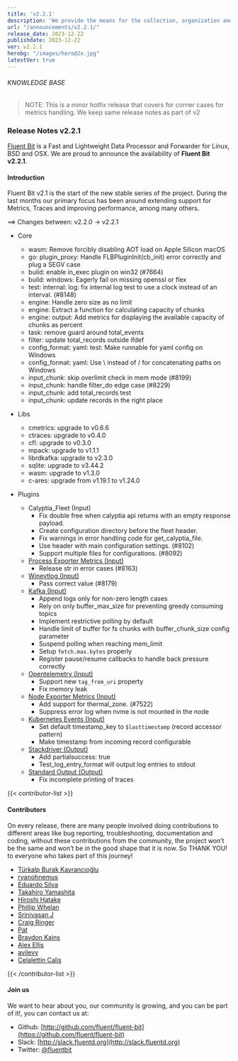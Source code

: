 ```yaml
---
title: 'v2.2.1'
description: 'We provide the means for the collection, organization and computerized retrieval of knowledge and Lightweight Data Forwarder for Linux, BSD, macOS and Windows.'
url: "/announcements/v2.2.1/"
release_date: 2023-12-22
publishdate: 2023-12-22
ver: v2.2.1
herobg: "/images/hero@2x.jpg"
latestVer: true
---
```


###### KNOWLEDGE BASE

> NOTE: This is a minor hotfix release that covers for corner cases for metrics handling. We keep same
release notes as part of v2

### Release Notes v2.2.1

[Fluent Bit](https://fluentbit.io) is a Fast and Lightweight Data Processor and Forwarder for Linux,
BSD and OSX. We are proud to announce the availability of **Fluent Bit v2.2.1**.

#### Introduction

Fluent Bit v2.1 is the start of the new stable series of the project. During the last months our primary focus has been around extending support for Metrics, Traces and improving performance, among many others.

==> Changes between: v2.2.0 -> v2.2.1
 - Core
   - wasm: Remove forcibly disabling AOT load on Apple Silicon macOS
   - go: plugin_proxy: Handle FLBPluginInit(cb_init) error correctly and plug a SEGV case
   - build: enable in_exec plugin on win32 (#7664)
   - build: windows: Eagerly fail on missing openssl or flex
   - test: internal: log: fix internal log test to use a clock instead of an interval. (#8148)
   - engine: Handle zero size as no limit
   - engine: Extract a function for calculating capacity of chunks
   - engine: output: Add metrics for displaying the available capacity of chunks as percent
   - task: remove guard around total_events
   - filter: update total_records outside ifdef
   - config_format: yaml: test: Make runnable for yaml config on Windows
   - config_format: yaml: Use \ instead of / for concatenating paths on Windows
   - input_chunk: skip overlimit check in mem mode (#8199)
   - input_chunk: handle filter_do edge case (#8229)
   - input_chunk: add total_records test
   - input_chunk: update records in the right place

 - Libs
   - cmetrics: upgrade to v0.6.6
   - ctraces: upgrade to v0.4.0
   - cfl: upgrade to v0.3.0
   - mpack: upgrade to v1.1.1
   - librdkafka: upgrade to v2.3.0
   - sqlite: upgrade to v3.44.2
   - wasm: upgrade to v1.3.0
   - c-ares: upgrade from v1.19.1 to v1.24.0
   
 - Plugins
   - Calyptia_Fleet (Input)
      - Fix double free when calyptia api returns with an empty response payload.
      - Create configuration directory before the fleet header.
      - Fix warnings in error handling code for get_calyptia_file.
      - Use header with main configuration settings. (#8102)
      - Support multiple files for configurations. (#8092)
   - [Process Exporter Metrics (Input)](https://docs.fluentbit.io/manual/2.2/pipeline/inputs/process-exporter-metrics/)
      - Release str in error cases (#8163)
   - [Winevtlog (Input)](https://docs.fluentbit.io/manual/2.2/pipeline/inputs/windows-event-log-winevtlog/)
      - Pass correct value (#8179)
   - [Kafka (Input)](https://docs.fluentbit.io/manual/2.2/pipeline/inputs/kafka/)
      - Append logs only for non-zero length cases
      - Rely on only buffer_max_size for preventing greedy consuming topics
      - Implement restrictive polling by default
      - Handle limit of buffer for fs chunks with buffer_chunk_size config parameter
      - Suspend polling when reaching mem_limit
      - Setup `fetch.max.bytes` properly
      - Register pause/resume callbacks to handle back pressure correctly
   - [Opentelemetry (Input)](https://docs.fluentbit.io/manual/2.2/pipeline/inputs/opentelemetry/)
      - Support new `tag_from_uri` property 
      - Fix memory leak
   - [Node Exporter Metrics (Input)](https://docs.fluentbit.io/manual/2.2/pipeline/inputs/node-exporter-metrics/)
      - Add support for thermal_zone. (#7522)
      - Suppress error log when nvme is not mounted in the node
   - [Kubernetes Events (Input)](https://docs.fluentbit.io/manual/2.2/pipeline/inputs/kubernetes-events/)
      - Set default timestamp_key to `$lasttimestamp` (record accessor pattern)
      - Make timestamp from incoming record configurable
   - [Stackdriver (Output)](https://docs.fluentbit.io/manual/2.2/pipeline/outputs/stackdriver/)
      - Add partialsuccess: true
      - Test_log_entry_format will output log entries to stdout
   - [Standard Output (Output)](https://docs.fluentbit.io/manual/2.2/pipeline/outputs/standard-output/)
      - Fix incomplete printing of traces

{{< contributor-list >}}

#### Contributors

On every release, there are many people involved doing contributions to different areas like bug reporting, troubleshooting, documentation and coding, without these contributions from the community, the project won’t be the same and won’t be in the good shape that it is now. So THANK YOU! to everyone who takes part of this journey!

- [Türkalp Burak Kayrancıoğlu](https://github.com/bkayranci)
- [ryanohnemus](https://github.com/ryanohnemus)
- [Eduardo Silva](https://github.com/edsiper)
- [Takahiro Yamashita](https://github.com/nokute78)
- [Hiroshi Hatake](https://github.com/cosmo0920)
- [Phillip Whelan](https://github.com/pwhelan)
- [Srinivasan J](https://github.com/srini38)
- [Craig Ringer](https://github.com/ringerc)
- [Pat](https://github.com/patrick-stephens)
- [Braydon Kains](https://github.com/braydonk)
- [Alex Ellis](https://github.com/alexellis)
- [avilevy](https://github.com/avilevy)
- [Celalettin Calis](https://github.com/celalettin1286)

{{< /contributor-list >}}

#### Join us

We want to hear about you, our community is growing, and you can be part of it!, you can contact us at:

* Github: [http://github.com/fluent/fluent-bit](https://github.com/fluent/fluent-bit)
* Slack: [http://slack.fluentd.org](http://slack.fluentd.org)
* Twitter: [@fluentbit](https://twitter.com/fluentbit)